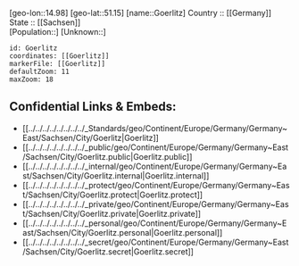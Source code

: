﻿---
location: [51.15,14.98] 
mapzoom: [7,12] 
mapmarker: city 
type: City
tags:
- geo/City


SpocWebEntityId: 30672
isDeleted: false
confidential: public

---
[geo-lon::14.98] 
[geo-lat::51.15] 
[name::Goerlitz] 
Country :: [[Germany]]  
State :: [[Sachsen]]  
[Population::] 
[Unknown::] 


```leaflet
id: Goerlitz
coordinates: [[Goerlitz]] 
markerFile: [[Goerlitz]] 
defaultZoom: 11 
maxZoom: 18
```


## Confidential Links & Embeds: 
- [[../../../../../../../../_Standards/geo/Continent/Europe/Germany/Germany~East/Sachsen/City/Goerlitz|Goerlitz]] 
- [[../../../../../../../../_public/geo/Continent/Europe/Germany/Germany~East/Sachsen/City/Goerlitz.public|Goerlitz.public]] 
- [[../../../../../../../../_internal/geo/Continent/Europe/Germany/Germany~East/Sachsen/City/Goerlitz.internal|Goerlitz.internal]] 
- [[../../../../../../../../_protect/geo/Continent/Europe/Germany/Germany~East/Sachsen/City/Goerlitz.protect|Goerlitz.protect]] 
- [[../../../../../../../../_private/geo/Continent/Europe/Germany/Germany~East/Sachsen/City/Goerlitz.private|Goerlitz.private]] 
- [[../../../../../../../../_personal/geo/Continent/Europe/Germany/Germany~East/Sachsen/City/Goerlitz.personal|Goerlitz.personal]] 
- [[../../../../../../../../_secret/geo/Continent/Europe/Germany/Germany~East/Sachsen/City/Goerlitz.secret|Goerlitz.secret]] 
